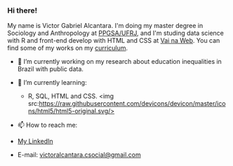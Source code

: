 ### Hi there!

My name is Victor Gabriel Alcantara. I'm doing my master degree in Sociology and Anthropology at [PPGSA/UFRJ](http://ppgsa.ifcs.ufrj.br/), and I'm studing data science with R and front-end develop with HTML and CSS at [Vai na Web](https://www.vainaweb.com.br/). You can find some of my works on my [curriculum](http://lattes.cnpq.br/6579920249803712).

- 🔭 I’m currently working on my research about education inequalities in Brazil with public data.

- 🌱 I’m currently learning:
  - R, SQL, HTML and CSS.
<img src:https://raw.githubusercontent.com/devicons/devicon/master/icons/html5/html5-original.svg/>
- 📫 How to reach me: 
- [My LinkedIn](https://www.linkedin.com/in/victor-gabriel-alcantara-427964163/)
- E-mail: victoralcantara.csocial@gmail.com
